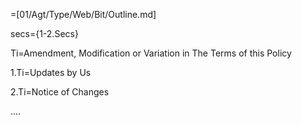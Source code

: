 =[01/Agt/Type/Web/Bit/Outline.md]

secs={1-2.Secs}

Ti=Amendment, Modification or Variation in The Terms of this Policy

1.Ti=Updates by Us

2.Ti=Notice of Changes

....
  

